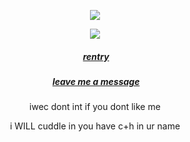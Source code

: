 <p align="center">
  <img src="https://file.garden/Zy4Qac38k0TT_wEe/download%20(25).jpeg">
  </p
   < div align=center>


</p>
<p align="center">
  <img src="https://komarev.com/ghpvc/?username=hamatours&label=vistors&color=d6313a">
  </p
   < div align=center>
  

  
</div>

<div align=center>
  
  
   ##### ‎‎ [rentry](https://rentry.co/miracletoi) 
 
   ##### ‎‎ [leave me a message](https://tetratto.com/@faucoded) 
  
  
</div>

<p align="center">
  ‎iwec dont int if you dont like me
  <p align="center">
i WILL cuddle in you have c+h in ur name
</p

